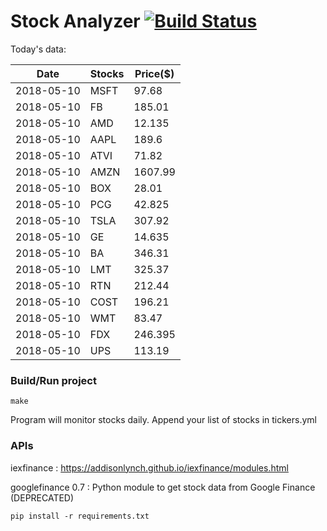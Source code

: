 # Stock Analyzer [![Build Status](https://travis-ci.org/ogoyal/StockAnalyzer.svg?branch=master)](https://travis-ci.org/ogoyal/StockAnalyzer)

Today's data:

| Date| Stocks| Price($) | 
| --- | --- | ---  | 
| 2018-05-10| MSFT| 97.68 | 
| 2018-05-10| FB| 185.01 | 
| 2018-05-10| AMD| 12.135 | 
| 2018-05-10| AAPL| 189.6 | 
| 2018-05-10| ATVI| 71.82 | 
| 2018-05-10| AMZN| 1607.99 | 
| 2018-05-10| BOX| 28.01 | 
| 2018-05-10| PCG| 42.825 | 
| 2018-05-10| TSLA| 307.92 | 
| 2018-05-10| GE| 14.635 | 
| 2018-05-10| BA| 346.31 | 
| 2018-05-10| LMT| 325.37 | 
| 2018-05-10| RTN| 212.44 | 
| 2018-05-10| COST| 196.21 | 
| 2018-05-10| WMT| 83.47 | 
| 2018-05-10| FDX| 246.395 | 
| 2018-05-10| UPS| 113.19 | 

### Build/Run project

```
make
```

Program will monitor stocks daily. Append your list of stocks in tickers.yml

### APIs
iexfinance : https://addisonlynch.github.io/iexfinance/modules.html

googlefinance 0.7 : Python module to get stock data from Google Finance (DEPRECATED)

```
pip install -r requirements.txt
```
